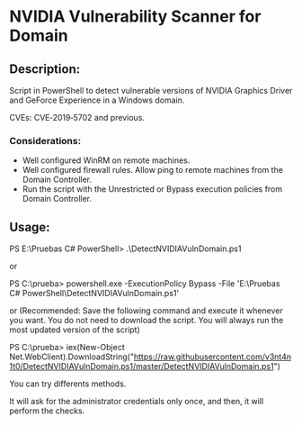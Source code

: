 # NVIDIA Vulnerability Scanner for Domain

## Description: 

Script in PowerShell to detect vulnerable versions of NVIDIA Graphics Driver and GeForce Experience in a Windows domain. 

CVEs: CVE‑2019‑5702 and previous. 

### Considerations: 

- Well configured WinRM on remote machines.
- Well configured firewall rules. Allow ping to remote machines from the Domain Controller.
- Run the script with the Unrestricted or Bypass execution policies from Domain Controller.


## Usage: 

PS E:\Pruebas C# PowerShell> .\DetectNVIDIAVulnDomain.ps1

or

PS C:\prueba> powershell.exe -ExecutionPolicy Bypass -File 'E:\Pruebas C# PowerShell\DetectNVIDIAVulnDomain.ps1'

or (Recommended: Save the following command and execute it whenever you want. You do not need to download the script. You will always run the most updated version of the script)

PS C:\prueba> iex(New-Object Net.WebClient).DownloadString("https://raw.githubusercontent.com/v3nt4n1t0/DetectNVIDIAVulnDomain.ps1/master/DetectNVIDIAVulnDomain.ps1")

You can try differents methods.

It will ask for the administrator credentials only once, and then, it will perform the checks.
